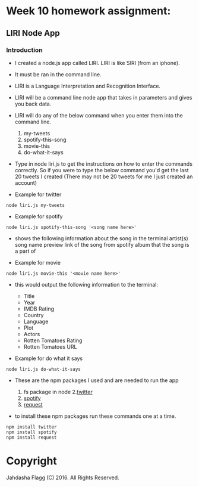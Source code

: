 # Week 10 homework assignment:
## LIRI Node App


### Introduction

* I created a node.js app called LIRI. LIRI is like SIRI (from an iphone).
* It must be ran in the command line.
* LIRI is a Language Interpretation and Recognition Interface.
* LIRI will be a command line node app that takes in parameters and gives you back data.
* LIRI will do any of the below command when you enter them into the command line.
	1. my-tweets
	2. spotify-this-song
	3. movie-this
	4. do-what-it-says

* Type in node liri.js to get the instructions on how to enter the commands correctly.
So if you were to type the below command you'd get the last 20 tweets I created (There may not be 20 tweets for me I just created an account)

* Example for twitter
```
node liri.js my-tweets
```

* Example for spotify
```
node liri.js spotify-this-song '<song name here>'
```
* shows the following information about the song in the terminal
	artist(s)
	song name
	preview link of the song from spotify
	album that the song is a part of

* Example for movie
```
node liri.js movie-this '<movie name here>'
```
* this would output the following information to the terminal:
	* Title
	* Year
	* IMDB Rating
	* Country
	* Language
	* Plot
	* Actors
	* Rotten Tomatoes Rating 
	* Rotten Tomatoes URL


* Example for do what it says
```
node liri.js do-what-it-says 
```


* These are the npm packages I used and are needed to run the app
	1. fs package in node
	2.[twitter](https://www.npmjs.com/package/twitter)
	3. [spotify](https://www.npmjs.com/package/spotify)
	4. [request](https://www.npmjs.com/package/request)
	
* to install these npm packages run these commands one at a time.
```
npm install twitter
npm install spotify
npm install request
```

# Copyright
Jahdasha Flagg (C) 2016. All Rights Reserved.